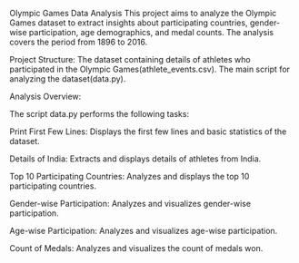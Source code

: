 Olympic Games Data Analysis
This project aims to analyze the Olympic Games dataset to extract insights about participating countries, gender-wise participation, age demographics, and medal counts.
The analysis covers the period from 1896 to 2016.

Project Structure:
 The dataset containing details of athletes who participated in the Olympic Games(athlete_events.csv).
 The main script for analyzing the dataset(data.py).

Analysis Overview:

The script data.py performs the following tasks:

Print First Few Lines: Displays the first few lines and basic statistics of the dataset.

Details of India: Extracts and displays details of athletes from India.

Top 10 Participating Countries: Analyzes and displays the top 10 participating countries.

Gender-wise Participation: Analyzes and visualizes gender-wise participation.

Age-wise Participation: Analyzes and visualizes age-wise participation.

Count of Medals: Analyzes and visualizes the count of medals won.
